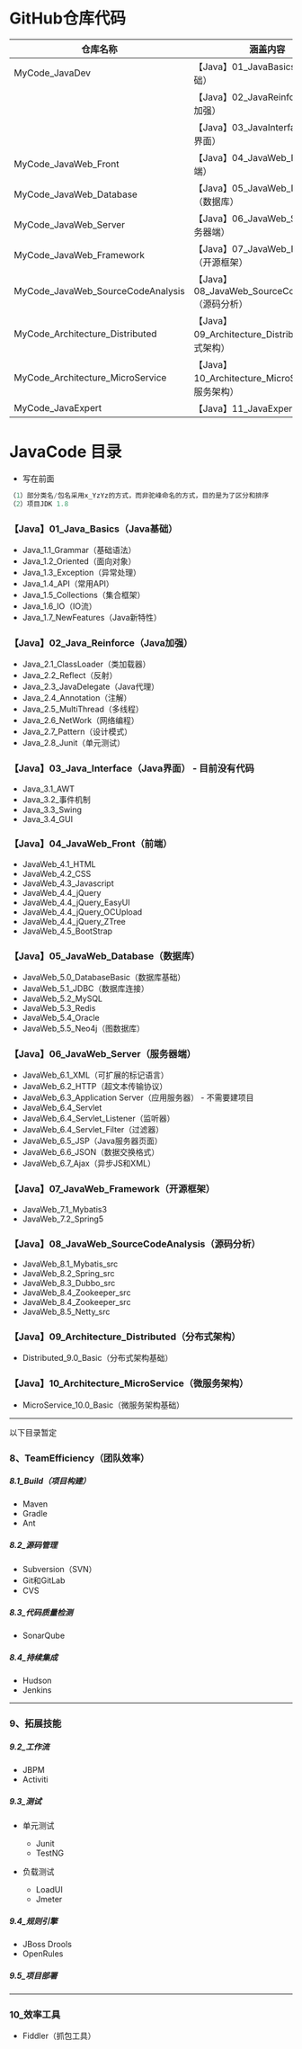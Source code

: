 # GitHub仓库代码

| 仓库名称                          | 涵盖内容                                           |
| --------------------------------- | -------------------------------------------------- |
| MyCode_JavaDev                    | 【Java】01_JavaBasics（Java基础）                  |
|                                   | 【Java】02_JavaReinforce（Java加强）               |
|                                   | 【Java】03_JavaInterface（Java界面）               |
| MyCode_JavaWeb_Front              | 【Java】04_JavaWeb_Front（前端）                   |
| MyCode_JavaWeb_Database           | 【Java】05_JavaWeb_Database（数据库）              |
| MyCode_JavaWeb_Server             | 【Java】06_JavaWeb_Server（服务器端）              |
| MyCode_JavaWeb_Framework          | 【Java】07_JavaWeb_Framework（开源框架）           |
| MyCode_JavaWeb_SourceCodeAnalysis | 【Java】08_JavaWeb_SourceCodeAnalysis（源码分析）  |
| MyCode_Architecture_Distributed   | 【Java】09_Architecture_Distributed（分布式架构）  |
| MyCode_Architecture_MicroService  | 【Java】10_Architecture_MicroService（微服务架构） |
| MyCode_JavaExpert                 | 【Java】11_JavaExpert（高阶）                      |



# JavaCode 目录
- 写在前面

```java
（1）部分类名/包名采用x_YzYz的方式，而非驼峰命名的方式，目的是为了区分和排序
（2）项目JDK 1.8
```



### 【Java】01_Java_Basics（Java基础）
- Java_1.1_Grammar（基础语法）
- Java_1.2_Oriented（面向对象）
- Java_1.3_Exception（异常处理）
- Java_1.4_API（常用API）
- Java_1.5_Collections（集合框架）
- Java_1.6_IO（IO流）
- Java_1.7_NewFeatures（Java新特性）



### 【Java】02_Java_Reinforce（Java加强）
- Java_2.1_ClassLoader（类加载器）
- Java_2.2_Reflect（反射）
- Java_2.3_JavaDelegate（Java代理）
- Java_2.4_Annotation（注解）
- Java_2.5_MultiThread（多线程）
- Java_2.6_NetWork（网络编程）
- Java_2.7_Pattern（设计模式）
- Java_2.8_Junit（单元测试）



### 【Java】03_Java_Interface（Java界面） - 目前没有代码
- Java_3.1_AWT
- Java_3.2_事件机制
- Java_3.3_Swing
- Java_3.4_GUI



### 【Java】04_JavaWeb_Front（前端）
- JavaWeb_4.1_HTML
- JavaWeb_4.2_CSS
- JavaWeb_4.3_Javascript
- JavaWeb_4.4_jQuery
- JavaWeb_4.4_jQuery_EasyUI
- JavaWeb_4.4_jQuery_OCUpload
- JavaWeb_4.4_jQuery_ZTree
- JavaWeb_4.5_BootStrap



### 【Java】05_JavaWeb_Database（数据库）
- JavaWeb_5.0_DatabaseBasic（数据库基础）
- JavaWeb_5.1_JDBC（数据库连接）
- JavaWeb_5.2_MySQL
- JavaWeb_5.3_Redis
- JavaWeb_5.4_Oracle
- JavaWeb_5.5_Neo4j（图数据库）



### 【Java】06_JavaWeb_Server（服务器端）
- JavaWeb_6.1_XML（可扩展的标记语言）
- JavaWeb_6.2_HTTP（超文本传输协议）
- JavaWeb_6.3_Application Server（应用服务器） - 不需要建项目
- JavaWeb_6.4_Servlet
- JavaWeb_6.4_Servlet_Listener（监听器）
- JavaWeb_6.4_Servlet_Filter（过滤器）
- JavaWeb_6.5_JSP（Java服务器页面）
- JavaWeb_6.6_JSON（数据交换格式）
- JavaWeb_6.7_Ajax（异步JS和XML）



### 【Java】07_JavaWeb_Framework（开源框架）
- JavaWeb_7.1_Mybatis3
- JavaWeb_7.2_Spring5



### 【Java】08_JavaWeb_SourceCodeAnalysis（源码分析）

- JavaWeb_8.1_Mybatis_src
- JavaWeb_8.2_Spring_src
- JavaWeb_8.3_Dubbo_src
- JavaWeb_8.4_Zookeeper_src
- JavaWeb_8.4_Zookeeper_src
- JavaWeb_8.5_Netty_src



### 【Java】09_Architecture_Distributed（分布式架构）

- Distributed_9.0_Basic（分布式架构基础）



### 【Java】10_Architecture_MicroService（微服务架构）

- MicroService_10.0_Basic（微服务架构基础）



---


以下目录暂定

### 8、TeamEfficiency（团队效率）
##### 8.1_Build（项目构建）
- Maven
- Gradle
- Ant

##### 8.2_源码管理
- Subversion（SVN）
- Git和GitLab
- CVS

##### 8.3_代码质量检测
- SonarQube

##### 8.4_持续集成
- Hudson
- Jenkins

---

### 9、拓展技能

##### 9.2_工作流
- JBPM
- Activiti

##### 9.3_测试
- 单元测试
  - Junit
  - TestNG
  
- 负载测试
  - LoadUI
  - Jmeter

##### 9.4_规则引擎
- JBoss Drools
- OpenRules

##### 9.5_项目部署

---

### 10_效率工具
- Fiddler（抓包工具）